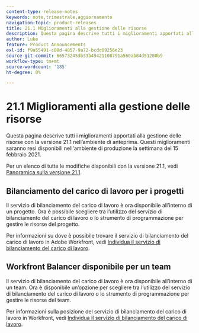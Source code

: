 ```yaml
---
content-type: release-notes
keywords: note,trimestrale,aggiornamento
navigation-topic: product-releases
title: 21.1 Miglioramenti alla gestione delle risorse
description: Questa pagina descrive tutti i miglioramenti apportati alla gestione delle risorse con la versione 21.1 nell’ambiente di anteprima. Questi miglioramenti saranno resi disponibili nell'ambiente di produzione la settimana del 15 febbraio 2021.
author: Luke
feature: Product Announcements
exl-id: f9a55491-c80d-4057-9a72-bcdc09256e23
source-git-commit: 665732453b33b49421108791a560ab84d51280b9
workflow-type: tm+mt
source-wordcount: '185'
ht-degree: 0%

---
```


# 21.1 Miglioramenti alla gestione delle risorse

Questa pagina descrive tutti i miglioramenti apportati alla gestione delle risorse con la versione 21.1 nell’ambiente di anteprima. Questi miglioramenti saranno resi disponibili nell&#39;ambiente di produzione la settimana del 15 febbraio 2021.

Per un elenco di tutte le modifiche disponibili con la versione 21.1, vedi [Panoramica sulla versione 21.1](../../../product-announcements/product-releases/21.1-release-activity/21-1-release-overview.md).

## Bilanciamento del carico di lavoro per i progetti

Il servizio di bilanciamento del carico di lavoro è ora disponibile all’interno di un progetto. Ora è possibile scegliere tra l’utilizzo del servizio di bilanciamento del carico di lavoro o lo strumento di programmazione per gestire le risorse del progetto.

Per informazioni su dove è possibile trovare il servizio di bilanciamento del carico di lavoro in Adobe Workfront, vedi [Individua il servizio di bilanciamento del carico di lavoro](../../../resource-mgmt/workload-balancer/locate-workload-balancer.md).

## Workfront Balancer disponibile per un team

Il servizio di bilanciamento del carico di lavoro è ora disponibile all’interno di un team. Ora è disponibile un’opzione per scegliere tra l’utilizzo del servizio di bilanciamento del carico di lavoro o lo strumento di programmazione per gestire le risorse del team.

Per informazioni sulla posizione del servizio di bilanciamento del carico di lavoro in Workfront, vedi [Individua il servizio di bilanciamento del carico di lavoro](../../../resource-mgmt/workload-balancer/locate-workload-balancer.md).

